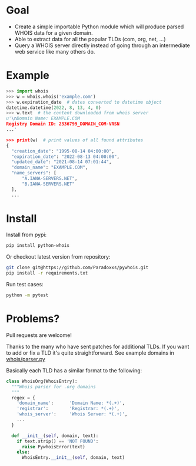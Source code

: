 Goal
====

-  Create a simple importable Python module which will produce parsed
   WHOIS data for a given domain.
-  Able to extract data for all the popular TLDs (com, org, net, ...)
-  Query a WHOIS server directly instead of going through an
   intermediate web service like many others do.


Example
=======

```python
>>> import whois
>>> w = whois.whois('example.com')
>>> w.expiration_date  # dates converted to datetime object
datetime.datetime(2022, 8, 13, 4, 0)
>>> w.text  # the content downloaded from whois server
u'\nDomain Name: EXAMPLE.COM
Registry Domain ID: 2336799_DOMAIN_COM-VRSN
...'

>>> print(w)  # print values of all found attributes    
{
  "creation_date": "1995-08-14 04:00:00",
  "expiration_date": "2022-08-13 04:00:00",
  "updated_date": "2021-08-14 07:01:44",
  "domain_name": "EXAMPLE.COM",
  "name_servers": [
      "A.IANA-SERVERS.NET",
      "B.IANA-SERVERS.NET"
  ],
  ...
```

Install
=======

Install from pypi:

```bash
pip install python-whois
```

Or checkout latest version from repository:

```bash
git clone git@https://github.com/Paradoxxs/pywhois.git
pip install -r requirements.txt
```

Run test cases:

```bash
python -m pytest
```

Problems?
=========

Pull requests are welcome! 

Thanks to the many who have sent patches for additional TLDs. If you want to add or fix a TLD it's quite straightforward. 
See example domains in [whois/parser.py](https://github.com/richardpenman/whois/blob/master/whois/parser.py)

Basically each TLD has a similar format to the following:

```python
class WhoisOrg(WhoisEntry):
  """Whois parser for .org domains
  """
  regex = {
    'domain_name':      'Domain Name: *(.+)',
    'registrar':        'Registrar: *(.+)',
    'whois_server':     'Whois Server: *(.+)',
    ...
  }

  def __init__(self, domain, text):
    if text.strip() == 'NOT FOUND':
      raise PywhoisError(text)
    else:
      WhoisEntry.__init__(self, domain, text)
```
